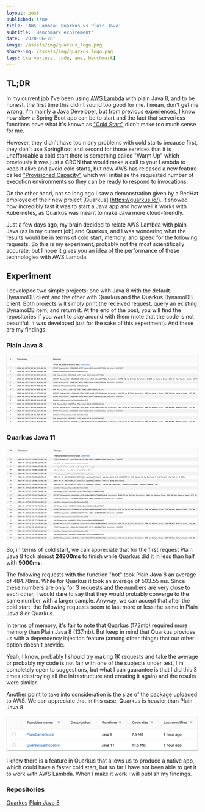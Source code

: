 ```yaml
---
layout: post
published: true
title: 'AWS Lambda: Quarkus vs Plain Java'
subtitle: 'Benchmark expirement'
date: '2020-06-28'
image: /assets/img/quarkus_logo.png
share-img: /assets/img/quarkus_logo.png
tags: [serverless, code, aws, benchmark]
---
```


## TL;DR

In my current job I've been using [AWS Lambda](https://aws.amazon.com/es/lambda/) with plain Java 8, and to be honest, the first time this didn't sound too good for me. I mean, don't get me wrong, I'm mainly a Java Developer, but from previous experiences, I know how slow a Spring Boot app can be to start and the fact that serverless functions have what it's known as ["Cold Start"](https://en.wikipedia.org/wiki/Cold_start_(computing)) didn't make too much sense for me.

However, they didn't have too many problems with cold starts because first, they don't use SpringBoot and second for those services that it is unaffordable a cold start there is something called "Warm Up" which previously it was just a CRON that would make a call to your Lambda to keep it alive and avoid cold starts, but now AWS has released a new feature called ["Provisioned Capacity"](https://aws.amazon.com/blogs/compute/new-for-aws-lambda-predictable-start-up-times-with-provisioned-concurrency/) which will initialize the requested number of execution environments so they can be ready to respond to invocations.

On the other hand, not so long ago I saw a demonstration given by a RedHat employee of their new project [Quarkus] (https://quarkus.io/). It showed how incredibly fast it was to start a Java app and how well it works with Kubernetes, as Quarkus was meant to make Java more cloud-friendly.

Just a few days ago, my brain decided to relate AWS Lambda with plain Java (as in my current job) and Quarkus, and I was wondering what the results would be in terms of cold start, memory, and speed for the following requests. So this is my experiment, probably not the most scientifically accurate, but I hope it gives you an idea of ​​the performance of these technologies with AWS Lambda.

## Experiment 

I developed two simple projects: one with Java 8 with the default DynamoDB client and the other with Quarkus and the Quarkus DynamoDB client. Both projects will simply print the received request, query an existing DynamoDB item, and return it. At the end of the post, you will find the repositories if you want to play around with them (note that the code is not beautiful, it was developed just for the sake of this experiment). And these are my findings:

### Plain Java 8

![Java8LambdaCloudwatch](/assets/img/java-lambda-cloudwatch.png)

### Quarkus Java 11

![Java8LambdaCloudwatch](/assets/img/quarkus-lambda-cloudwatch.png)

So, in terms of cold start, we can appreciate that for the first request Plain Java 8 took almost **24800ms** to finish while Quarkus did it in less than half with **9000ms**.

The following requests with the function "hot" took Plain Java 8 an average of 484.78ms. While for Quarkus it took an average of 503.55 ms. Since these numbers are only for 3 requests and the numbers are very close to each other, I would dare to say that they would probably converge to the same number with a larger sample. Anyway, we can accept that after the cold start, the following requests seem to last more or less the same in Plain Java 8 or Quarkus.

In terms of memory, it's fair to note that Quarkus (172mb) required more memory than Plain Java 8 (137mb). But keep in mind that Quarkus provides us with a dependency injection feature (among other things) that our other option doesn't provide.

Yeah, I know, probably I should try making 1K requests and take the average or probably my code is not fair with one of the subjects under test, I'm completely open to suggestions, but what I can guarantee is that I did this 3 times (destroying all the infrastructure and creating it again) and the results were similar.

Another point to take into consideration is the size of the package uploaded to AWS. We can appreciate that in this case, Quarkus is heavier than Plain Java 8.

![PackageSizeOfLambdaFunctions](/assets/img/aws-lambdas-details.png)

I know there is a feature in Quarkus that allows us to produce a native app, which could have a faster cold start, but so far I have not been able to get it to work with AWS Lambda. When I make it work I will publish my findings.

### Repositories

[Quarkus](https://github.com/JosemyDuarte/quarkus-terraform-lambda-demo/tree/dynamo-terraform)
[Plain Java 8](https://github.com/JosemyDuarte/poc-plain-java-lambda-terraform/tree/dynamo-terraform)